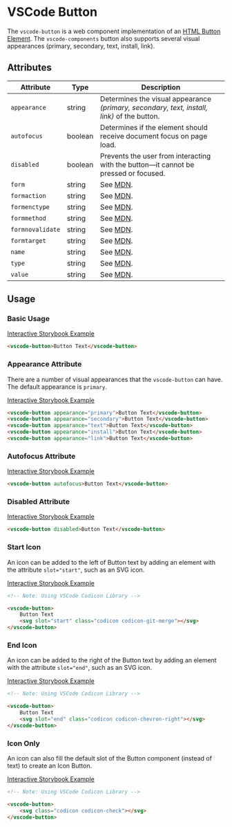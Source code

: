 # VSCode Button

The `vscode-button` is a web component implementation of an [HTML Button Element](https://developer.mozilla.org/en-US/docs/Web/HTML/Element/button). The `vscode-components` button also supports several visual appearances (primary, secondary, text, install, link).

## Attributes

| Attribute        | Type    | Description                                                                                 |
| ---------------- | ------- | ------------------------------------------------------------------------------------------- |
| `appearance`     | string  | Determines the visual appearance _(primary, secondary, text, install, link)_ of the button. |
| `autofocus`      | boolean | Determines if the element should receive document focus on page load.                       |
| `disabled`       | boolean | Prevents the user from interacting with the button––it cannot be pressed or focused.        |
| `form`           | string  | See [MDN](https://developer.mozilla.org/en-US/docs/Web/HTML/Element/button#attributes).     |
| `formaction`     | string  | See [MDN](https://developer.mozilla.org/en-US/docs/Web/HTML/Element/button#attributes).     |
| `formenctype`    | string  | See [MDN](https://developer.mozilla.org/en-US/docs/Web/HTML/Element/button#attributes).     |
| `formmethod`     | string  | See [MDN](https://developer.mozilla.org/en-US/docs/Web/HTML/Element/button#attributes).     |
| `formnovalidate` | string  | See [MDN](https://developer.mozilla.org/en-US/docs/Web/HTML/Element/button#attributes).     |
| `formtarget`     | string  | See [MDN](https://developer.mozilla.org/en-US/docs/Web/HTML/Element/button#attributes).     |
| `name`           | string  | See [MDN](https://developer.mozilla.org/en-US/docs/Web/HTML/Element/button#attributes).     |
| `type`           | string  | See [MDN](https://developer.mozilla.org/en-US/docs/Web/HTML/Element/button#attributes).     |
| `value`          | string  | See [MDN](https://developer.mozilla.org/en-US/docs/Web/HTML/Element/button#attributes).     |

## Usage

### Basic Usage

[Interactive Storybook Example](https://mttallac.azurewebsites.net/?path=/story/library-button--default)

```html
<vscode-button>Button Text</vscode-button>
```

### Appearance Attribute

There are a number of visual appearances that the `vscode-button` can have. The default appearance is `primary`.

[Interactive Storybook Example](https://mttallac.azurewebsites.net/?path=/story/library-button--default)

```html
<vscode-button appearance="primary">Button Text</vscode-button>
<vscode-button appearance="secondary">Button Text</vscode-button>
<vscode-button appearance="text">Button Text</vscode-button>
<vscode-button appearance="install">Button Text</vscode-button>
<vscode-button appearance="link">Button Text</vscode-button>
```

### Autofocus Attribute

[Interactive Storybook Example](https://mttallac.azurewebsites.net/?path=/story/library-button--with-autofocus)

```html
<vscode-button autofocus>Button Text</vscode-button>
```

### Disabled Attribute

[Interactive Storybook Example](https://mttallac.azurewebsites.net/?path=/story/library-button--with-disabled)

```html
<vscode-button disabled>Button Text</vscode-button>
```

### Start Icon

An icon can be added to the left of Button text by adding an element with the attribute `slot="start"`, such as an SVG icon.

[Interactive Storybook Example](https://mttallac.azurewebsites.net/?path=/story/library-button--with-start-icon)

```html
<!-- Note: Using VSCode Codicon Library -->

<vscode-button>
	Button Text
	<svg slot="start" class="codicon codicon-git-merge"></svg>
</vscode-button>
```

### End Icon

An icon can be added to the right of the Button text by adding an element with the attribute `slot="end"`, such as an SVG icon.

[Interactive Storybook Example](https://mttallac.azurewebsites.net/?path=/story/library-button--with-end-icon)

```html
<!-- Note: Using VSCode Codicon Library -->

<vscode-button>
	Button Text
	<svg slot="end" class="codicon codicon-chevron-right"></svg>
</vscode-button>
```

### Icon Only

An icon can also fill the default slot of the Button component (instead of text) to create an Icon Button.

[Interactive Storybook Example](https://mttallac.azurewebsites.net/?path=/story/library-button--with-icon-only)

```html
<!-- Note: Using VSCode Codicon Library -->

<vscode-button>
	<svg class="codicon codicon-check"></svg>
</vscode-button>
```
